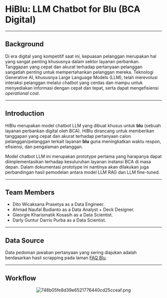 # HiBlu: LLM Chatbot for Blu (BCA Digital)

---

## Background

Di era digital yang kompetitif saat ini, kepuasan pelanggan merupakan hal yang sangat penting khususnya dalam sektor layanan perbankan. Tanggapan yang cepat dan akurat terhadap pertanyaan pelanggan sangatlah penting untuk mempertahankan pelanggan mereka. Teknologi Generative AI, khususnya Large Language Models (LLM), telah merevolusi interaksi pelanggan melalui chatbot yang cerdas dan mampu untuk menyediakan informasi dengan cepat dan tepat, serta dapat mengefisiensi *operational cost*.

---

## Introduction

HiBlu merupakan model chatbot LLM yang dibuat khusus untuk **blu** (sebuah layanan perbankan digital oleh BCA). HiBlu dirancang untuk memberikan tanggapan yang cepat dan akurat terhadap pertanyaan calon pelanggan/pelanggan terkait layanan **blu** guna meningkatkan waktu respon, efisiensi, dan pengalaman pelanggan.

Model chatbot LLM ini merupakan prototype pertama yang harapanya dapat diimplementasikan terhadap kesuluruhan layanan instansi BCA di masa depan. Dalam dokumentasi prototype ini nantinya akan dilakukan juga perbandingan hasil pemodelan antara model LLM RAG dan LLM fine-tuned.

---

## Team Members

   - Dito Wicaksana Prasetya as a Data Engineer.
   - Ahmad Naufal Budianto as a Data Analyst + Deck Designer.
   - Gieorgie Kharismatik Kosasih as a Data Scientist.
   - Darly Guntur Darris Purba as a Data Scientist.

---

## Data Source

Data pedoman jawaban pertanyaan yang sering diajukan adalah berdasarkan hasil scrapping pada laman [FAQ Blu](https://blubybcadigital.id/info/faq).

---

## Workflow

<center><img src="https://imgtr.ee/images/2024/07/03/748b05fe8d39e6521776440cd25cceaf.png" alt="748b05fe8d39e6521776440cd25cceaf.png" border="0" /></center>